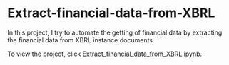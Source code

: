 # Extract-financial-data-from-XBRL
In this project, I try to automate the getting of financial data by extracting the financial data from XBRL instance documents.

To view the project, click <a href="https://github.com/steffen-zou/Extract-financial-data-from-XBRL/blob/master/Extract_financial_data_from_XBRL.ipynb">Extract_financial_data_from_XBRL.ipynb</a>.

